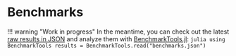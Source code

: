 # Benchmarks

!!! warning "Work in progress"
    In the meantime, you can check out the latest [raw results in JSON](benchmarks.json) and analyze them with [BenchmarkTools.jl](https://github.com/JuliaCI/BenchmarkTools.jl):
    ```julia
    using BenchmarkTools
    results = BenchmarkTools.read("benchmarks.json")
    ```
